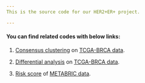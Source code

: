 ```yaml
---
This is the source code for our HER2+ER+ project.

---
```


#### You can find related codes with below links:

1. [Consensus clustering](https://github.com/qianliu1219/HER2ER2/blob/main/CC.md) on [TCGA-BRCA data](https://github.com/qianliu1219/HER2ER2/tree/main/data). 

2. [Differential analysis](https://github.com/qianliu1219/HER2ER2/blob/main/Limma.md) on [TCGA-BRCA data](https://github.com/qianliu1219/HER2ER2/tree/main/data). 
 
2. [Risk score](https://github.com/qianliu1219/HER2ER2/blob/main/RiskScore.md) of [METABRIC data](https://github.com/qianliu1219/HER2ER2/tree/main/data). 

